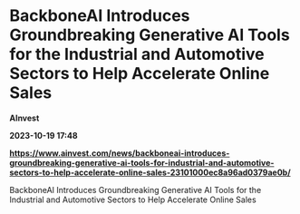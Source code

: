 # BackboneAI Introduces Groundbreaking Generative AI Tools for the Industrial and Automotive Sectors to Help Accelerate Online Sales
**AInvest**

**2023-10-19 17:48**

**https://www.ainvest.com/news/backboneai-introduces-groundbreaking-generative-ai-tools-for-industrial-and-automotive-sectors-to-help-accelerate-online-sales-23101000ec8a96ad0379ae0b/**

BackboneAI Introduces Groundbreaking Generative AI Tools for the Industrial and Automotive Sectors to Help Accelerate Online Sales